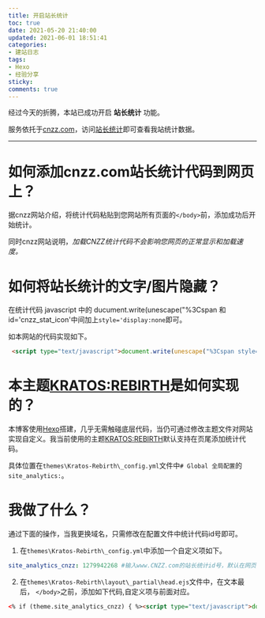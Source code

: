 ```yaml
---
title: 开启站长统计
toc: true
date: 2021-05-20 21:40:00
updated: 2021-06-01 18:51:41
categories:
- 建站日志
tags:
- Hexo
- 经验分享
sticky:
comments: true
---
```


经过今天的折腾，本站已成功开启 **站长统计** 功能。

服务依托于[cnzz.com](https://www.umeng.com/)，访问[站长统计](https://new.cnzz.com/v1/login.php?siteid=1279942268)即可查看我站统计数据。
<!-- more -->
****

# 如何添加cnzz.com站长统计代码到网页上？

据cnzz网站介绍，将统计代码粘贴到您网站所有页面的`</body>`前，添加成功后开始统计。

同时cnzz网站说明，*加载CNZZ统计代码不会影响您网页的正常显示和加载速度。*

# 如何将站长统计的文字/图片隐藏？

在统计代码 javascript 中的 ducument.write(unescape("%3Cspan 和 id='cnzz_stat_icon'中间加上`style='display:none`即可。

如本网站的代码实现如下。

```html
 <script type="text/javascript">document.write(unescape("%3Cspan style='display:none;' id='cnzz_stat_icon_1279942268'%3E%3C/span%3E%3Cscript src='https://v1.cnzz.com/z_stat.php%3Fid%3D1279942268' type='text/javascript'%3E%3C/script%3E"));</script>
```

# 本主题[KRATOS:REBIRTH](https://github.com/Candinya/Kratos-Rebirth)是如何实现的？

本博客使用[Hexo](https://hexo.io/)搭建，几乎无需触碰底层代码，当仍可通过修改主题文件对网站实现自定义。我当前使用的主题[KRATOS:REBIRTH](https://github.com/Candinya/Kratos-Rebirth)默认支持在页尾添加统计代码。

具体位置在`themes\Kratos-Rebirth\_config.yml`文件中`# Global 全局配置`的`site_analytics:`。

# 我做了什么？

通过下面的操作，当我更换域名，只需修改在配置文件中统计代码id号即可。

1. 在`themes\Kratos-Rebirth\_config.yml`中添加一个自定义项如下。

```yml
site_analytics_cnzz: 1279942268 #输入www.CNZZ.com的站长统计id号，默认在网页中隐藏
```

2. 在`themes\Kratos-Rebirth\layout\_partial\head.ejs`文件中，在文本最后， `</body>`之前，添加如下代码,自定义项与前面对应。

```html
<% if (theme.site_analytics_cnzz) { %><script type="text/javascript">document.write(unescape("%3Cspan style='display:none;' id='cnzz_stat_icon_<%- theme.site_analytics_cnzz %>'%3E%3C/span%3E%3Cscript src='https://v1.cnzz.com/z_stat.php%3Fid%3D<%- theme.site_analytics_cnzz %>' type='text/javascript'%3E%3C/script%3E"));</script><% } %>
```
